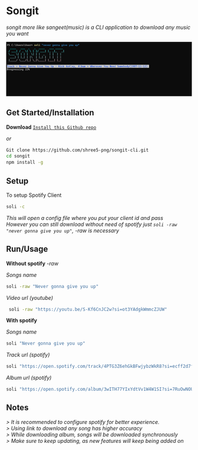 # Songit <br>
*songit more like sangeet(music) is a CLI application to download any music you want*<br>

![Images](readme.png)<br>

## Get Started/Installation

**Download**
[`Install this Github repo`](https://github.com/shree5-png/songit-cli.git)<br>


*or*

```sh
Git clone https://github.com/shree5-png/songit-cli.git
cd songit
npm install -g
```

## Setup

To setup Spotify Client

```sh
soli -c
```

*This will open a config file where you put your client id and pass*<br>
*However you can still download without need of spotify just `soli -raw "never gonna give you up"`, -raw is necessary*<br>

## Run/Usage

**Without spotify** *-raw*

*Songs name*
```sh
soli -raw "Never gonna give you up"
```

*Video url (youtube)*
```sh
 soli -raw "https://youtu.be/S-Kf6CnJC2w?si=ot3YAdgkWmmcZJUW"
```

**With spotify**

*Songs name*
```sh
soli "Never gonna give you up"
```

*Track url (spotify)*
```sh
soli "https://open.spotify.com/track/4PTG3Z6ehGkBFwjybzWkR8?si=ecff2d7fb8c74936"
```

*Album url (spotify)*
```sh
soli "https://open.spotify.com/album/3wITH77YIxYdtVv1W4W1SI?si=7RuOwNOUTaCAaFoZSjCg-Q"
```


## Notes

*> It is recommended to configure spotify for better experience.*<br>
*> Using link to download any song has higher accuracy*<br>
*> While downloading album, songs will be downloaded synchronously*<br>
*> Make sure to keep updating, as new features will keep being added on*




